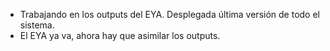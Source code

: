 - Trabajando en los outputs del EYA. Desplegada última versión de todo el sistema.
- El EYA ya va, ahora hay que asimilar los outputs.
